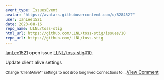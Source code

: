 ```yaml
---
event_type: IssuesEvent
avatar: "https://avatars.githubusercontent.com/u/828452?"
user: IanLee1521
date: 2023-08-16
repo_name: LLNL/toss-stig
html_url: https://github.com/LLNL/toss-stig/issues/10
repo_url: https://github.com/LLNL/toss-stig
---
```


<a href='https://github.com/IanLee1521' target='_blank'>IanLee1521</a> open issue <a href='https://github.com/LLNL/toss-stig/issues/10' target='_blank'>LLNL/toss-stig#10</a>.

<p>Update client alive settings</p><small>Change `ClientAlive*` settings to not drop long lived connections to ...</small><a href='https://github.com/LLNL/toss-stig/issues/10' target='_blank'>View Comment</a>